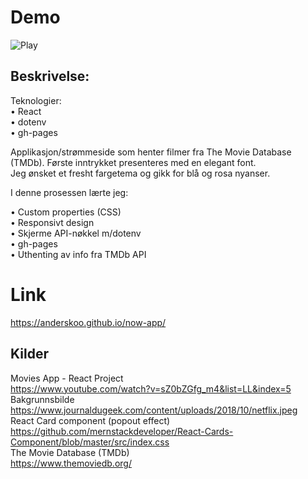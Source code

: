 # Demo<br>
 ![Play](demo.gif)

## Beskrivelse:<br>
Teknologier:<br> 
• React<br>
• dotenv<br>
• gh-pages<br>

Applikasjon/strømmeside som henter filmer fra The Movie Database (TMDb). Første inntrykket presenteres med en elegant font.<br> 
Jeg ønsket et fresht fargetema og gikk for blå og rosa nyanser. <br>

I denne prosessen lærte jeg:<br>

• Custom properties (CSS)<br>
• Responsivt design<br>
•	Skjerme API-nøkkel m/dotenv<br>	
•	gh-pages<br>
•	Uthenting av info fra TMDb API	<br>


# Link
https://anderskoo.github.io/now-app/<br>

## Kilder<br>
Movies App - React Project<br>
https://www.youtube.com/watch?v=sZ0bZGfg_m4&list=LL&index=5<br>
Bakgrunnsbilde<br>
https://www.journaldugeek.com/content/uploads/2018/10/netflix.jpeg<br>
React Card component (popout effect)<br>
https://github.com/mernstackdeveloper/React-Cards-Component/blob/master/src/index.css<br>
The Movie Database (TMDb)<br>
https://www.themoviedb.org/<br>

